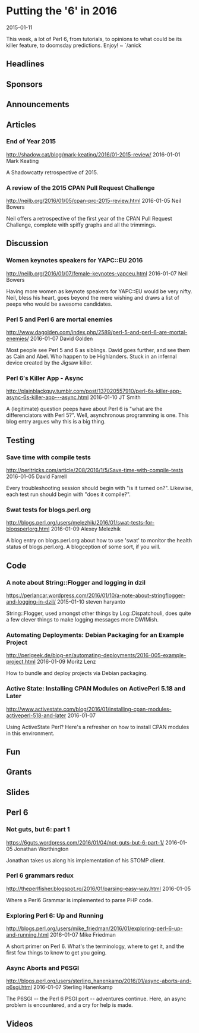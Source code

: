 # Putting the '6' in 2016
2015-01-11

This week, a lot of Perl 6, from tutorials, to opinions to what could be its
killer feature, to doomsday predictions. Enjoy! ~ `/anick

## Headlines

## Sponsors

## Announcements

## Articles

### End of Year 2015
http://shadow.cat/blog/mark-keating/2016/01-2015-review/
2016-01-01
Mark Keating

A Shadowcatty retrospective of 2015.


### A review of the 2015 CPAN Pull Request Challenge
http://neilb.org/2016/01/05/cpan-prc-2015-review.html
2016-01-05
Neil Bowers

Neil offers a retrospective of the first year of the CPAN Pull Request
Challenge, complete with spiffy graphs and all the trimmings.


## Discussion

### Women keynotes speakers for YAPC::EU 2016
http://neilb.org/2016/01/07/female-keynotes-yapceu.html
2016-01-07
Neil Bowers

Having more women as keynote speakers for YAPC::EU would be very nifty.
Neil, bless his heart, goes beyond the mere wishing and draws a list of
peeps who would be awesome candidates.


### Perl 5 and Perl 6 are mortal enemies
http://www.dagolden.com/index.php/2589/perl-5-and-perl-6-are-mortal-enemies/
2016-01-07
David Golden

Most people see Perl 5 and 6 as siblings. David goes further, and see them as
Cain and Abel. Who happen to be Highlanders. Stuck in an infernal device
created by the Jigsaw killer.

### Perl 6′s Killer App - Async
http://plainblackguy.tumblr.com/post/137020557910/perl-6s-killer-app-async-6s-killer-app---async.html
2016-01-10
JT Smith

A (legitimate) question peeps have about Perl 6 is "what are the
differenciators with Perl 5?". Well, asynchronous programming is one.
This blog entry argues why this is a big thing.


## Testing

### Save time with compile tests
http://perltricks.com/article/208/2016/1/5/Save-time-with-compile-tests
2016-01-05
David Farrell

Every troubleshooting session should begin with "is it turned on?". Likewise,
each test  run should begin with "does it compile?".


### Swat tests for blogs.perl.org
http://blogs.perl.org/users/melezhik/2016/01/swat-tests-for-blogsperlorg.html
2016-01-09
Alexey Melezhik

A blog entry on blogs.perl.org about how to use 'swat' to
monitor the health status of blogs.perl.org. A blogception of
some sort, if you will.

## Code

### A note about String::Flogger and logging in dzil
https://perlancar.wordpress.com/2016/01/10/a-note-about-stringflogger-and-logging-in-dzil/
2015-01-10
steven haryanto

String::Flogger, used amongst other things by Log::Dispatchouli, does quite
a few clever things to make logging messages more DWIMish.


###  Automating Deployments: Debian Packaging for an Example Project
http://perlgeek.de/blog-en/automating-deployments/2016-005-example-project.html
2016-01-09
Moritz Lenz

How to bundle and deploy projects via Debian packaging.

### Active State: Installing CPAN Modules on ActivePerl 5.18 and Later
http://www.activestate.com/blog/2016/01/installing-cpan-modules-activeperl-518-and-later
2016-01-07

Using ActiveState Perl? Here's a refresher on how to install CPAN modules in
this environment.


## Fun

## Grants

## Slides

## Perl 6

### Not guts, but 6: part 1
https://6guts.wordpress.com/2016/01/04/not-guts-but-6-part-1/
2016-01-05
Jonathan Worthington

Jonathan takes us along his implementation of his STOMP client.


### Perl 6 grammars redux
http://theperlfisher.blogspot.ro/2016/01/parsing-easy-way.html
2016-01-05

Where a Perl6 Grammar is implemented to parse PHP code.


### Exploring Perl 6: Up and Running
http://blogs.perl.org/users/mike_friedman/2016/01/exploring-perl-6-up-and-running.html
2016-01-07
Mike Friedman

A short primer on Perl 6. What's the terminology, where to get it, and the
first few things to know to get you going.


### Async Aborts and P6SGI
http://blogs.perl.org/users/sterling_hanenkamp/2016/01/async-aborts-and-p6sgi.html
2016-01-07
Sterling Hanenkamp

The P6SGI -- the Perl 6 PSGI port --  adventures continue. Here, an async
problem is encountered, and a cry for help is made.

## Videos

















